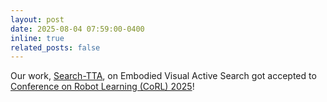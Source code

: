 ```yaml
---
layout: post
date: 2025-08-04 07:59:00-0400
inline: true
related_posts: false
---
```


Our work, [Search-TTA](https://search-tta.github.io/), on Embodied Visual Active Search got accepted to [Conference on Robot Learning (CoRL) 2025](https://openreview.net/group?id=robot-learning.org/CoRL/2025/Conference)!
